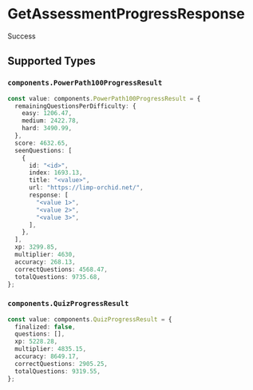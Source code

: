 # GetAssessmentProgressResponse

Success


## Supported Types

### `components.PowerPath100ProgressResult`

```typescript
const value: components.PowerPath100ProgressResult = {
  remainingQuestionsPerDifficulty: {
    easy: 1206.47,
    medium: 2422.78,
    hard: 3490.99,
  },
  score: 4632.65,
  seenQuestions: [
    {
      id: "<id>",
      index: 1693.13,
      title: "<value>",
      url: "https://limp-orchid.net/",
      response: [
        "<value 1>",
        "<value 2>",
        "<value 3>",
      ],
    },
  ],
  xp: 3299.85,
  multiplier: 4630,
  accuracy: 268.13,
  correctQuestions: 4568.47,
  totalQuestions: 9735.68,
};
```

### `components.QuizProgressResult`

```typescript
const value: components.QuizProgressResult = {
  finalized: false,
  questions: [],
  xp: 5228.28,
  multiplier: 4835.15,
  accuracy: 8649.17,
  correctQuestions: 2905.25,
  totalQuestions: 9319.55,
};
```


